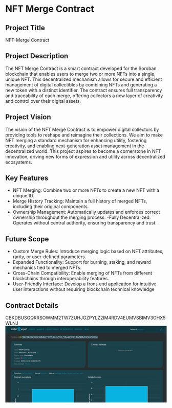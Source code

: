# NFT Merge Contract

## Project Title
NFT-Merge Contract

## Project Description
The NFT Merge Contract is a smart contract developed for the Soroban blockchain that enables users to merge two or more NFTs into a single, unique NFT. This decentralized mechanism allows for secure and efficient management of digital collectibles by combining NFTs and generating a new token with a distinct identifier. The contract ensures full transparency and traceability of each merge, offering collectors a new layer of creativity and control over their digital assets.

## Project Vision
The vision of the NFT Merge Contract is to empower digital collectors by providing tools to reshape and reimagine their collections. We aim to make NFT merging a standard mechanism for enhancing utility, fostering creativity, and enabling next-generation asset management in the decentralized world.
This project aspires to become a cornerstone in NFT innovation, driving new forms of expression and utility across decentralized ecosystems.

## Key Features
- NFT Merging: Combine two or more NFTs to create a new NFT with a unique ID.
- Merge History Tracking: Maintain a full history of merged NFTs, including their original components.
- Ownership Management: Automatically updates and enforces correct ownership throughout the merging process.
-Fully Decentralized: Operates without central authority, ensuring transparency and trust.

## Future Scope
- Custom Merge Rules: Introduce merging logic based on NFT attributes, rarity, or user-defined parameters.
- Expanded Functionality: Support for burning, staking, and reward mechanics tied to merged NFTs.
- Cross-Chain Compatibility: Enable merging of NFTs from different blockchains through interoperability features.
- User-Friendly Interface: Develop a front-end application for intuitive user interactions without requiring blockchain technical knowledge

## Contract Details
CBKDBUSGQRRSOWMM2TW7ZUHJGZPYLZ2IM4RDV4EUMVSBIMV3OHX5WLNJ
![alt text](image.png)








